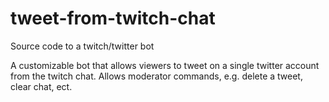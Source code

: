 # tweet-from-twitch-chat
Source code to a twitch/twitter bot

A customizable bot that allows viewers to tweet on a single twitter account from the twitch chat.  Allows moderator commands, e.g. delete a tweet, clear chat, ect. 
